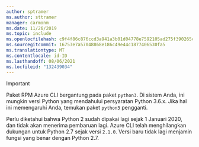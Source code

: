 ```yaml
---
author: sptramer
ms.author: sttramer
manager: carmonm
ms.date: 11/26/2019
ms.topic: include
ms.openlocfilehash: c9f4f86c876ccd3a941a3b01d04778e7592105ad275f390265cee911cd6f1c96
ms.sourcegitcommit: 16753e7a57048868e186c49e44c1877406530fa5
ms.translationtype: MT
ms.contentlocale: id-ID
ms.lasthandoff: 08/06/2021
ms.locfileid: "132439034"
---
```

> [!IMPORTANT]
>
> Paket RPM Azure CLI bergantung pada paket `python3`. Di sistem Anda, ini mungkin versi Python yang mendahului persyaratan Python 3.6.x. Jika hal ini memengaruhi Anda, temukan paket `python3` pengganti.
>
> Perlu diketahui bahwa Python 2 sudah dipakai lagi sejak 1 Januari 2020, dan tidak akan menerima pembaruan lagi. Azure CLI telah menghilangkan dukungan untuk Python 2.7 sejak versi `2.1.0`. Versi baru tidak lagi menjamin fungsi yang benar dengan Python 2.7.
